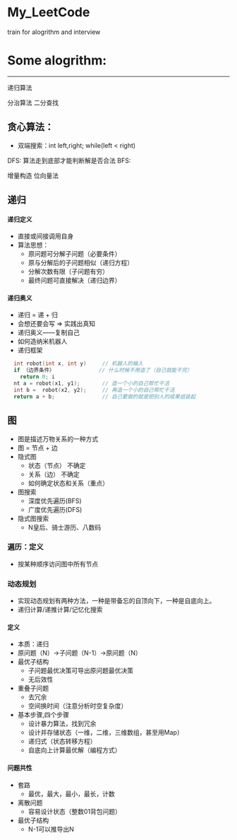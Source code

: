 # My_LeetCode
train for alogrithm and interview
# Some alogrithm:
---------------
递归算法

分治算法
二分查找

## 贪心算法：
- 双端搜索：int left,right; while(left < right)

DFS: 算法走到底部才能判断解是否合法
BFS:

增量构造
位向量法

## 递归
#### 递归定义
- 直接或间接调用自身 
- 算法思想： 
  + 原问题可分解子问题（必要条件） 
  + 原与分解后的子问题相似（递归方程） 
  + 分解次数有限（子问题有穷） 
  + 最终问题可直接解决（递归边界）
#### 递归奥义
- 递归 = 递 + 归 
- 会想还要会写 => 实践出真知 
- 递归奥义——复制自己 
- 如何造纳米机器人
- 递归框架 
```C++
  int robot(int x, int y)     // 机器人的输入 
  if （边界条件）              // 什么时候不用造了（自己就能干完） 
    return 0; i
  nt a = robot(x1, y1);       // 造一个小的自己帮忙干活 
  int b =  robot(x2, y2);     // 再造一个小的自己帮忙干活 
  return a + b;               // 自己要做的就是把别人的成果组装起
```

## 图
- 图是描述万物关系的一种方式
- 图 = 节点 + 边
- 隐式图
  + 状态（节点） 不确定 
  + 关系（边） 不确定
  + 如何确定状态和关系（重点）
- 图搜索
  + 深度优先遍历(BFS)
  + 广度优先遍历(DFS)
- 隐式图搜索
  + N皇后、骑士游历、八数码
### 遍历：定义
- 按某种顺序访问图中所有节点

### 动态规划
- 实现动态规划有两种方法，一种是带备忘的自顶向下，一种是自底向上。
- 递归计算/递推计算/记忆化搜索
#### 定义
- 本质：递归 
- 原问题（N）->子问题（N-1）->原问题（N）
- 最优子结构 
  + 子问题最优决策可导出原问题最优决策  
  + 无后效性 
- 重叠子问题 
  + 去冗余 
  + 空间换时间（注意分析时空复杂度）
- 基本步骤,四个步骤 
  + 设计暴力算法，找到冗余 
  + 设计并存储状态（一维，二维，三维数组，甚至用Map） 
  + 递归式（状态转移方程） 
  + 自底向上计算最优解（编程方式）
#### 问题共性
- 套路 
  + 最优，最大，最小，最长，计数 
- 离散问题 
  + 容易设计状态（整数01背包问题） 
- 最优子结构 
  + N-1可以推导出N
